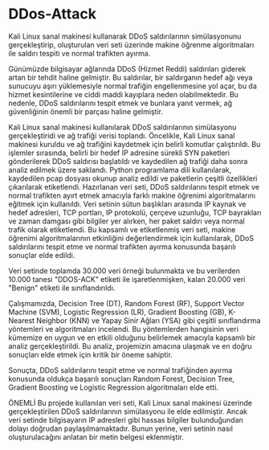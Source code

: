 # DDos-Attack
Kali Linux sanal makinesi kullanarak DDoS saldırılarının simülasyonunu gerçekleştirip, oluşturulan veri seti üzerinde makine öğrenme algoritmaları ile saldırı tespiti ve normal trafikten ayırma.

Günümüzde bilgisayar ağlarında DDoS (Hizmet Reddi) saldırıları giderek artan bir tehdit haline gelmiştir. Bu saldırılar, bir saldırganın hedef ağı veya sunucuyu aşırı yüklemesiyle normal trafiğin engellenmesine yol açar, bu da hizmet kesintilerine ve ciddi maddi kayıplara neden olabilmektedir. Bu nedenle, DDoS saldırılarını tespit etmek ve bunlara yanıt vermek, ağ güvenliğinin önemli bir parçası haline gelmiştir.


Kali Linux sanal makinesi kullanılarak DDoS saldırılarının simülasyonu gerçekleştiridi ve ağ trafiği verisi toplandı. Öncelikle, Kali Linux sanal makinesi kuruldu ve ağ trafiğini kaydetmek için belirli komutlar çalıştırıldı. Bu işlemler sırasında, belirli bir hedef IP adresine sürekli SYN paketleri gönderilerek DDoS saldırısı başlatıldı ve kaydedilen ağ trafiği daha sonra analiz edilmek üzere saklandı. Python programlama dili kullanılarak, kaydedilen pcap dosyası okunup analiz edildi ve paketlerin çeşitli özellikleri çıkarılarak etiketlendi. Hazırlanan veri seti, DDoS saldırılarını tespit etmek ve normal trafikten ayırt etmek amacıyla farklı makine öğrenimi algoritmalarını eğitmek için kullanıldı. Veri setinin sütun başlıkları arasında IP kaynak ve hedef adresleri, TCP portları, IP protokolü, çerçeve uzunluğu, TCP bayrakları ve zaman damgası gibi bilgiler yer alırken, her paket saldırı veya normal trafik olarak etiketlendi. Bu kapsamlı ve etiketlenmiş veri seti, makine öğrenimi algoritmalarının etkinliğini değerlendirmek için kullanılarak, DDoS saldırılarını tespit etme ve normal trafikten ayırma konusunda başarılı sonuçlar elde edildi.


Veri setinde toplamda 30.000 veri örneği bulunmakta ve bu verilerden 10.000 tanesi "DDOS-ACK" etiketi ile işaretlenmişken, kalan 20.000 veri "Benign" etiketi ile sınıflandırıldı.


Çalışmamızda, Decision Tree (DT), Random Forest (RF), Support Vector Machine (SVM), Logistic Regression (LR), Gradient Boosting (GB), K-Nearest Neighbor (KNN) ve Yapay Sinir Ağları (YSA) gibi çeşitli sınıflandırma yöntemleri ve algoritmaları incelendi. Bu yöntemlerden hangisinin veri kümemize en uygun ve en etkili olduğunu belirlemek amacıyla kapsamlı bir analiz gerçekleştirildi. Bu analiz, projemizin amacına ulaşmak ve en doğru sonuçları elde etmek için kritik bir öneme sahiptir.


Sonuçta, DDoS saldırılarını tespit etme ve normal trafiğinden ayırma konusunda oldukça başarılı sonuçları Random Forest, Decision Tree, Gradient Boosting ve Logistic Regression algoritmaları elde etti.




ÖNEMLİ
Bu projede kullanılan veri seti, Kali Linux sanal makinesi üzerinde gerçekleştirilen DDoS saldırılarının simülasyonu ile elde edilmiştir. Ancak veri setinde bilgisayarın IP adresleri gibi hassas bilgiler bulunduğundan dolayı doğrudan paylaşılmamaktadır. Bunun yerine, veri setinin nasıl oluşturulacağını anlatan bir metin belgesi eklenmiştir.
